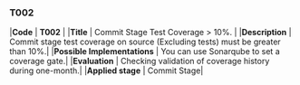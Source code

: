 ### T002

|**Code**           | **T002** |
|**Title**          | Commit Stage Test Coverage > 10%. |
|**Description**    | Commit stage test coverage on source (Excluding tests) must be greater than 10%.|
|**Possible Implementations** | You can use Sonarqube to set a coverage gate.|
|**Evaluation**     | Checking validation of coverage history during one-month.|
|**Applied stage**  | Commit Stage|
